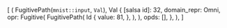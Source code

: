 [
    (
        FugitivePath(`mnist::input`, `Val`),
        Val {
            [salsa id]: 32,
            domain_repr: Omni,
            opr: Fugitive(
                FugitivePath(
                    Id {
                        value: 81,
                    },
                ),
            ),
            opds: [],
        },
    ),
]